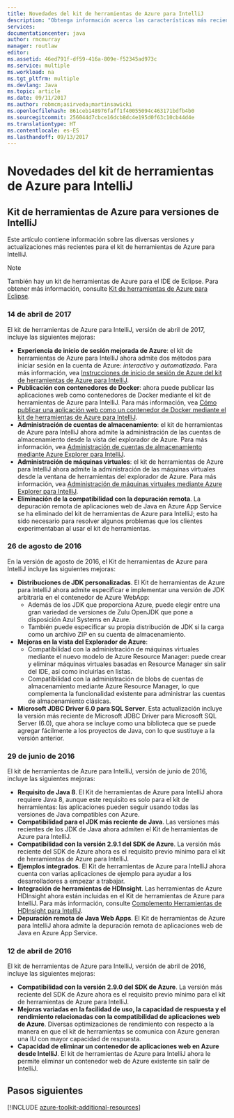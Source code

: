```yaml
---
title: Novedades del kit de herramientas de Azure para IntelliJ
description: "Obtenga información acerca las características más recientes del kit de herramientas de Azure para IntelliJ."
services: 
documentationcenter: java
author: rmcmurray
manager: routlaw
editor: 
ms.assetid: 46ed791f-df59-416a-809e-f52345ad973c
ms.service: multiple
ms.workload: na
ms.tgt_pltfrm: multiple
ms.devlang: Java
ms.topic: article
ms.date: 09/11/2017
ms.author: robmcm;asirveda;martinsawicki
ms.openlocfilehash: 861ceb148976faff1f40055094c463171bdfb4b0
ms.sourcegitcommit: 256044d7cbce16dcb8dc4e195d0f63c10cb44d4e
ms.translationtype: HT
ms.contentlocale: es-ES
ms.lasthandoff: 09/13/2017
---
```

# <a name="whats-new-in-the-azure-toolkit-for-intellij"></a>Novedades del kit de herramientas de Azure para IntelliJ

## <a name="azure-toolkit-for-intellij-releases"></a>Kit de herramientas de Azure para versiones de IntelliJ
Este artículo contiene información sobre las diversas versiones y actualizaciones más recientes para el kit de herramientas de Azure para IntelliJ.

> [!NOTE]
> También hay un kit de herramientas de Azure para el IDE de Eclipse. Para obtener más información, consulte [Kit de herramientas de Azure para Eclipse].
> 
> 

### <a name="april-14-2017"></a>14 de abril de 2017
El kit de herramientas de Azure para IntelliJ, versión de abril de 2017, incluye las siguientes mejoras:

* **Experiencia de inicio de sesión mejorada de Azure**: el kit de herramientas de Azure para IntelliJ ahora admite dos métodos para iniciar sesión en la cuenta de Azure: *interactivo* y *automatizado*. Para más información, vea [Instrucciones de inicio de sesión de Azure del kit de herramientas de Azure para IntelliJ].
* **Publicación con contenedores de Docker**: ahora puede publicar las aplicaciones web como contenedores de Docker mediante el kit de herramientas de Azure para IntelliJ. Para más información, vea [Cómo publicar una aplicación web como un contenedor de Docker mediante el kit de herramientas de Azure para IntelliJ].
* **Administración de cuentas de almacenamiento**: el kit de herramientas de Azure para IntelliJ ahora admite la administración de las cuentas de almacenamiento desde la vista del explorador de Azure. Para más información, vea [Administración de cuentas de almacenamiento mediante Azure Explorer para IntelliJ].
* **Administración de máquinas virtuales**: el kit de herramientas de Azure para IntelliJ ahora admite la administración de las máquinas virtuales desde la ventana de herramientas del explorador de Azure. Para más información, vea [Administración de máquinas virtuales mediante Azure Explorer para IntelliJ].
* **Eliminación de la compatibilidad con la depuración remota**. La depuración remota de aplicaciones web de Java en Azure App Service se ha eliminado del kit de herramientas de Azure para IntelliJ; esto ha sido necesario para resolver algunos problemas que los clientes experimentaban al usar el kit de herramientas.

### <a name="august-26-2016"></a>26 de agosto de 2016
En la versión de agosto de 2016, el Kit de herramientas de Azure para IntelliJ incluye las siguientes mejoras:

* **Distribuciones de JDK personalizadas**. El Kit de herramientas de Azure para IntelliJ ahora admite especificar e implementar una versión de JDK arbitraria en el contenedor de Azure WebApp:
  * Además de los JDK que proporciona Azure, puede elegir entre una gran variedad de versiones de Zulu OpenJDK que pone a disposición Azul Systems en Azure.
  * También puede especificar su propia distribución de JDK si la carga como un archivo ZIP en su cuenta de almacenamiento.
* **Mejoras en la vista del Explorador de Azure**:
  * Compatibilidad con la administración de máquinas virtuales mediante el nuevo modelo de Azure Resource Manager: puede crear y eliminar máquinas virtuales basadas en Resource Manager sin salir del IDE, así como incluirlas en listas.
  * Compatibilidad con la administración de blobs de cuentas de almacenamiento mediante Azure Resource Manager, lo que complementa la funcionalidad existente para administrar las cuentas de almacenamiento clásicas.
* **Microsoft JDBC Driver 6.0 para SQL Server**. Esta actualización incluye la versión más reciente de Microsoft JDBC Driver para Microsoft SQL Server (6.0), que ahora se incluye como una biblioteca que se puede agregar fácilmente a los proyectos de Java, con lo que sustituye a la versión anterior.

### <a name="june-29-2016"></a>29 de junio de 2016
El kit de herramientas de Azure para IntelliJ, versión de junio de 2016, incluye las siguientes mejoras:

* **Requisito de Java 8**. El Kit de herramientas de Azure para IntelliJ ahora requiere Java 8, aunque este requisito es solo para el kit de herramientas: las aplicaciones pueden seguir usando todas las versiones de Java compatibles con Azure.
* **Compatibilidad para el JDK más reciente de Java**. Las versiones más recientes de los JDK de Java ahora admiten el Kit de herramientas de Azure para IntelliJ.
* **Compatibilidad con la versión 2.9.1 del SDK de Azure**. La versión más reciente del SDK de Azure ahora es el requisito previo mínimo para el kit de herramientas de Azure para IntelliJ.
* **Ejemplos integrados**. El Kit de herramientas de Azure para IntelliJ ahora cuenta con varias aplicaciones de ejemplo para ayudar a los desarrolladores a empezar a trabajar.
* **Integración de herramientas de HDInsight**. Las herramientas de Azure HDInsight ahora están incluidas en el Kit de herramientas de Azure para IntelliJ. Para más información, consulte [Complemento Herramientas de HDInsight para IntelliJ].
* **Depuración remota de Java Web Apps**. El Kit de herramientas de Azure para IntelliJ ahora admite la depuración remota de aplicaciones web de Java en Azure App Service.

### <a name="april-12-2016"></a>12 de abril de 2016
El kit de herramientas de Azure para IntelliJ, versión de abril de 2016, incluye las siguientes mejoras:

* **Compatibilidad con la versión 2.9.0 del SDK de Azure**. La versión más reciente del SDK de Azure ahora es el requisito previo mínimo para el kit de herramientas de Azure para IntelliJ.
* **Mejoras variadas en la facilidad de uso, la capacidad de respuesta y el rendimiento relacionadas con la compatibilidad de aplicaciones web de Azure**. Diversas optimizaciones de rendimiento con respecto a la manera en que el kit de herramientas se comunica con Azure generan una IU con mayor capacidad de respuesta.
* **Capacidad de eliminar un contenedor de aplicaciones web en Azure desde IntelliJ**. El kit de herramientas de Azure para IntelliJ ahora le permite eliminar un contenedor web de Azure existente sin salir de IntelliJ.

## <a name="next-steps"></a>Pasos siguientes

[!INCLUDE [azure-toolkit-additional-resources](../includes/azure-toolkit-additional-resources.md)]

<!-- URL List -->

[Kit de herramientas de Azure para Eclipse]: ../eclipse/azure-toolkit-for-eclipse.md

[Instrucciones de inicio de sesión de Azure del kit de herramientas de Azure para IntelliJ]: ./azure-toolkit-for-intellij-sign-in-instructions.md
[Cómo publicar una aplicación web como un contenedor de Docker mediante el kit de herramientas de Azure para IntelliJ]: ./azure-toolkit-for-intellij-publish-as-docker-container.md
[Administración de cuentas de almacenamiento mediante Azure Explorer para IntelliJ]: ./azure-toolkit-for-intellij-managing-storage-accounts-using-azure-explorer.md
[Administración de máquinas virtuales mediante Azure Explorer para IntelliJ]: ./azure-toolkit-for-intellij-managing-virtual-machines-using-azure-explorer.md

[Azure Java Developer Center]: https://docs.microsoft.com/java/azure

[Complemento Herramientas de HDInsight para IntelliJ]: /azure/hdinsight/hdinsight-apache-spark-intellij-tool-plugin
